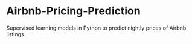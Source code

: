 # Airbnb-Pricing-Prediction
Supervised learning models in Python to predict nightly prices of Airbnb listings.
